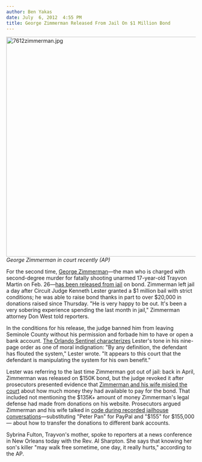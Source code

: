 ```yaml
---
author: Ben Yakas
date: July  6, 2012  4:55 PM
title: George Zimmerman Released From Jail On $1 Million Bond
---
```


<p><span class="mt-enclosure mt-enclosure-image" style="display: inline;"> </span></p><div class="image-none"> <img alt="7612zimmerman.jpg" src="https://web.archive.org/web/20130706101833im_/http://gothamist.com/attachments/byakas/7612zimmerman.jpg" width="640" height="584"> <br> <i> George Zimmerman in court recently (AP)</i></div> <p></p>

<p>For the second time, <a href="https://web.archive.org/web/20130706101833/http://gothamist.com/tags/georgezimmerman">George Zimmerman</a>&#x2014;the man who is charged with second-degree murder for fatally shooting unarmed 17-year-old Trayvon Martin on Feb. 26&#x2014;<a href="https://web.archive.org/web/20130706101833/http://www.nydailynews.com/news/national/george-zimmerman-leaves-fla-jail-a-day-judge-set-bond-1-million-article-1.1109175">has been released from jail</a> on bond. Zimmerman left jail a day after Circuit Judge Kenneth Lester granted a $1 million bail with strict conditions; he was able to raise bond thanks in part to over $20,000 in donations raised since Thursday. &quot;He is very happy to be out. It&apos;s been a very sobering experience spending the last month in jail,&quot; Zimmerman attorney Don West told reporters.</p>

<p>In the conditions for his release, the judge banned him from leaving Seminole County without his permission and forbade him to have or open a bank account. <a href="https://web.archive.org/web/20130706101833/http://articles.orlandosentinel.com/2012-07-06/news/os-george-zimmerman-released-jail-20120706_1_murder-defendant-legal-defense-fund-new-felony">The Orlando Sentinel characterizes</a> Lester&apos;s tone in his nine-page order as one of moral indignation: &quot;By any definition, the defendant has flouted the system,&quot; Lester wrote. &quot;It appears to this court that the defendant is manipulating the system for his own benefit.&quot;</p>

<p>Lester was referring to the last time Zimmerman got out of jail: back in April, Zimmerman was released on $150K bond, but the judge revoked it after prosecutors presented evidence that <a href="https://web.archive.org/web/20130706101833/http://dcist.com/2012/06/george_zimmerman_admits_he_misstate.php">Zimmerman and his wife misled the court</a> about how much money they had available to pay for the bond. That included not mentioning the $135K+ amount of money Zimmerman&apos;s legal defense had made from donations on his website. Prosecutors argued Zimmerman and his wife talked in <a href="https://web.archive.org/web/20130706101833/http://dcist.com/2012/06/listen_george_zimmermans_wife_says.php">code during recorded jailhouse conversations</a>&#x2014;substituting &quot;Peter Pan&quot; for PayPal and &quot;$155&quot; for $155,000&#x2014; about how to transfer the donations to different bank accounts.</p>

<p>Sybrina Fulton, Trayvon&apos;s mother, spoke to reporters at a news conference in New Orleans today with the Rev. Al Sharpton. She says that knowing her son&apos;s killer &quot;may walk free sometime, one day, it really hurts,&quot; according to the AP.<br>
</p>